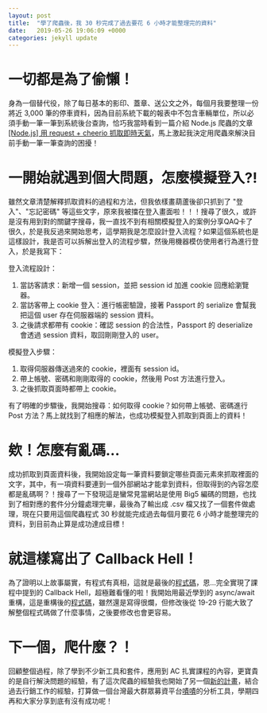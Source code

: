 ```yaml
---
layout: post
title:  "學了爬蟲後，我 30 秒完成了過去要花 6 小時才能整理完的資料"
date:   2019-05-26 19:06:09 +0000
categories: jekyll update
---
```

# 一切都是為了偷懶！
身為一個替代役，除了每日基本的影印、蓋章、送公文之外，每個月我要整理一份將近 3,000 筆的停車資料，因為目前系統下載的報表中不包含車輛單位，所以必須手動一筆一筆到系統後台查詢，恰巧我當時看到一篇介紹 Node.js 爬蟲的文章 [[Node.js] 用 request + cheerio 抓取即時天氣](https://larrylu.blog/nodejs-request-cheerio-weather-414e33f45c7d)，馬上激起我決定用爬蟲來解決目前手動一筆一筆查詢的困擾！

# 一開始就遇到個大問題，怎麼模擬登入?!
雖然文章清楚解釋抓取資料的過程和方法，但我依樣畫葫蘆後卻只抓到了 "登入"、"忘記密碼" 等這些文字，原來我被擋在登入畫面啦！！！搜尋了很久，或許是沒有用到對的關鍵字搜尋，我一直找不到有相關模擬登入的案例分享QAQ卡了很久，於是我反過來開始思考，這學期我是怎麼設計登入流程？如果這個系統也是這樣設計，我是否可以拆解出登入的流程步驟，然後用機器模仿使用者行為進行登入，於是我寫下：

登入流程設計：
1. 當訪客請求：新增一個 session，並把 session id 加進 cookie 回應給瀏覽器。
2. 當訪客帶上 cookie 登入：進行帳密驗證，接著 Passport 的 serialize 會幫我把這個 user 存在伺服器端的 session 資料。
3. 之後請求都帶有 cookie：確認 session 的合法性，Passport 的 deserialize 會透過 session 資料，取回剛剛登入的  user。

模擬登入步驟：
1. 取得伺服器傳送過來的 cookie，裡面有 session id。
2. 帶上帳號、密碼和剛剛取得的 cookie，然後用 Post 方法進行登入。
3. 之後抓取頁面時都帶上 cookie。

有了明確的步驟後，我開始搜尋：如何取得 cookie？如何帶上帳號、密碼進行 Post 方法？馬上就找到了相應的解法，也成功模擬登入抓取到頁面上的資料！

# 欸！怎麼有亂碼...
成功抓取到頁面資料後，我開始設定每一筆資料要鎖定哪些頁面元素來抓取裡面的文字，其中，有一項資料要連到一個外部網站才能拿到資料，但取得到的內容怎麼都是亂碼啊？！搜尋了一下發現這是蠻常見當網站是使用 Big5 編碼的問題，也找到了相對應的套件分分鐘處理完畢，最後為了輸出成 .csv 檔又找了一個套件做處理，現在只要用這個爬蟲程式 30 秒就能完成過去每個月要花 6 小時才能整理完的資料，到目前為止算是成功達成目標！

# 就這樣寫出了 Callback Hell！
為了證明以上故事屬實，有程式有真相，這就是最後的[程式碼](https://github.com/Lianginger/parking-track/blob/master/app.js)，恩...完全實現了課程中提到的 Callback Hell，超極難看懂的啦！我開始用最近學到的 async/await 重構，這是重構後的[程式碼](https://github.com/Lianginger/parking-track/blob/master/appPromise.js#L19)，雖然還是寫得很爛，但修改後從 19-29 行能大致了解整個程式碼做了什麼事情，之後要修改也會更容易。

# 下一個，爬什麼？！
回顧整個過程，除了學到不少新工具和套件，應用到 AC 扎實課程的內容，更寶貴的是自行解決問題的經驗，有了這次爬蟲的經驗我也開始了另一個[新的計畫](https://github.com/Lianginger/Zectrack)，結合過去行銷工作的經驗，打算做一個台灣最大群眾募資平台[嘖嘖](https://www.zeczec.com/)的分析工具，學期四再和大家分享到底有沒有成功呢！